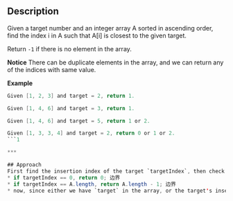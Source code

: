 ## Description

Given a target number and an integer array A sorted in ascending order, find the index i in A such that A[i] is closest to the given target.

Return `-1` if there is no element in the array.

**Notice**
There can be duplicate elements in the array, and we can return any of the indices with same value.

**Example**
```java
Given [1, 2, 3] and target = 2, return 1.

Given [1, 4, 6] and target = 3, return 1.

Given [1, 4, 6] and target = 5, return 1 or 2.

Given [1, 3, 3, 4] and target = 2, return 0 or 1 or 2.
```1

*** 

## Approach
First find the insertion index of the target `targetIndex`, then check:
* if targetIndex == 0, return 0; 边界
* if targetIndex == A.length, return A.length - 1; 边界
* now, since either we have `target` in the array, or the target's insertion place, which means `A[targetIndex] >= target`. So we just need to compare `A[targetIndex] - target` and `target - A[targetIndex - 1]`
